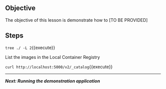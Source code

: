 ## Objective
The objective of this lesson is demonstrate how to [TO BE PROVIDED]

## Steps

`tree ./ -L 2`{{execute}}

List the images in the Local Container Registry

`curl http://localhost:5000/v2/_catalog`{{execute}}

---

***Next: Running the demonstration application***